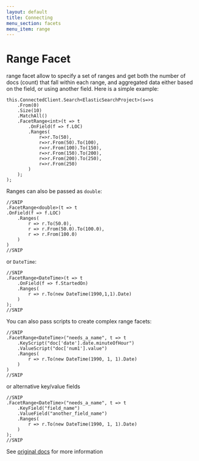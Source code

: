```yaml
---
layout: default
title: Connecting
menu_section: facets
menu_item: range
---
```



# Range Facet

range facet allow to specify a set of ranges and get both the number of docs (count) that fall within each range, and aggregated data either based on the field, or using another field. Here is a simple example:


	this.ConnectedClient.Search<ElasticSearchProject>(s=>s
		.From(0)
		.Size(10)
		.MatchAll()
		.FacetRange<int>(t => t
			.OnField(f => f.LOC)
			.Ranges(
				r=>r.To(50),
				r=>r.From(50).To(100),
				r=>r.From(100).To(150),
				r=>r.From(150).To(200),
				r=>r.From(200).To(250),
				r=>r.From(250)
			)
		);
	);

Ranges can also be passed as `double`:

	//SNIP
	.FacetRange<double>(t => t
	.OnField(f => f.LOC)
		.Ranges(
			r => r.To(50.0),
			r => r.From(50.0).To(100.0),
			r => r.From(100.0)
		)
	)
	//SNIP

or `DateTime`:

	//SNIP
	.FacetRange<DateTime>(t => t
		.OnField(f => f.StartedOn)
		.Ranges(
			r => r.To(new DateTime(1990,1,1).Date)
		)
	);
	//SNIP

You can also pass scripts to create complex range facets:

	//SNIP
	.FacetRange<DateTime>("needs_a_name", t => t
		.KeyScript("doc['date'].date.minuteOfHour")
		.ValueScript("doc['num1'].value")
		.Ranges(
			r => r.To(new DateTime(1990, 1, 1).Date)
		)
	)
	//SNIP

or alternative key/value fields

	//SNIP
	.FacetRange<DateTime>("needs_a_name", t => t
		.KeyField("field_name")
		.ValueField("another_field_name")
		.Ranges(
			r => r.To(new DateTime(1990, 1, 1).Date)
		)
	);
	//SNIP

See [original docs](http://www.elasticsearch.org/guide/reference/api/search/facets/range-facet.html) for more information

